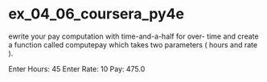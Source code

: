 # ex_04_06_coursera_py4e

ewrite your pay computation with time-and-a-half for
over-
time and create a function called
computepay
which takes two parameters
(
hours
and
rate
).

Enter Hours: 45 
Enter Rate: 10 
Pay: 475.0 
